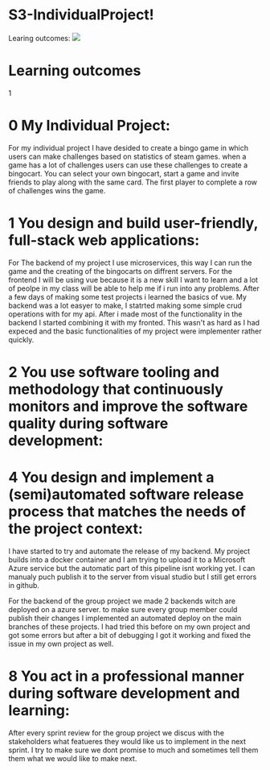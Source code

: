 # S3-IndividualProject!

Learing outcomes:
<img src="https://user-images.githubusercontent.com/79635315/153168197-ae36f788-efd4-4f9a-873a-efe1472b79ba.png">
<h1>Learning outcomes</h1>
1 <href="#1-you-design-and-build-user-friendly-full-stack-web-applications">


<h1>0 My Individual Project:</h1>

For my individual project I have desided to create a bingo game in which users can make challenges based on statistics of steam games. when a game has a lot of challenges users can use these challenges to create a bingocart. You can select your own bingocart, start a game and invite friends to play along with the same card. The first player to complete a row of challenges wins the game. 

<h1>1 You design and build user-friendly, full-stack web applications:</h1>
 
For The backend of my project I use microservices, this way I can run the game and the creating of the bingocarts on diffrent servers. For the frontend I will be using vue because it is a new skill I want to learn and a lot of peolpe in my class will be able to help me if i run into any problems. 
After a few days of making some test projects i learned the basics of vue. My backend was a lot easyer to make, I statrted making some simple crud operations with for my api. After i made most of the functionality in the backend I started combining it with my fronted. This wasn't as hard as I had expeced and the basic functionalities of my project were implementer rather quickly.

<h1>2 You use software tooling and methodology that continuously monitors and improve the software quality during software development:</h1>


<h1>4 You design and implement a (semi)automated software release process that matches the needs of the project context:</h1>

I have started to try and automate the release of my backend. My project builds into a docker container and I am trying to upload it to a Microsoft Azure service but the automatic part of this pipeline isnt working yet. I can manualy puch publish it to the server from visual studio but I still get errors in github.

For the backend of the group project we made 2 backends witch are deployed on a azure server. to make sure every group member could publish their changes I implemented an automated deploy on the main branches of these projects. I had tried this before on my own project and got some errors but after a bit of debugging I got it working and fixed the issue in my own project as well.

<h1>8 You act in a professional manner during software development and learning:</h1>

After every sprint review for the group project we discus with the stakeholders what featueres they would like us to implement in the next sprint. I try to make sure we dont promise to much and sometimes tell them them what we would like to make next.

